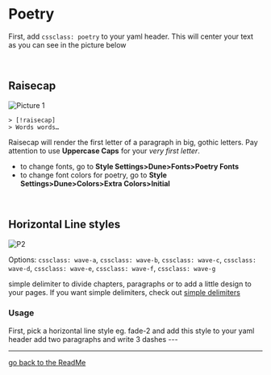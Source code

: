 # Poetry

First, add `cssclass: poetry` to your yaml header. This will center your text as you can see in the picture below

<br>

## Raisecap

![Picture 1](https://user-images.githubusercontent.com/48620536/222980815-5fd5cb2d-f795-41ba-8e85-e57beb08582d.png)

```
> [!raisecap] 
> Words words…
```

Raisecap will render the first letter of a paragraph in big, gothic letters. 
Pay attention to use **Uppercase Caps** for your *very first letter*.

- to change fonts, go to **Style Settings>Dune>Fonts>Poetry Fonts** 
- to change font colors for poetry, go to  **Style Settings>Dune>Colors>Extra Colors>Initial**

<br>
    
## Horizontal Line styles
![P2](https://user-images.githubusercontent.com/48620536/222981063-8ab2dc90-1729-46fc-a9d6-d82e1e00d878.png)

Options: `cssclass: wave-a`, `cssclass: wave-b`, `cssclass: wave-c`, `cssclass: wave-d`, `cssclass: wave-e`, `cssclass: wave-f`, `cssclass: wave-g`

simple delimiter to divide chapters, paragraphs or to add a little design to your pages. If you want simple delimiters, check out [simple delimiters](https://github.com/Jopp-gh/Obsidian-Dune84/blob/main/Wiki/Text-highlight.md)

### Usage
First, pick a horizontal line style eg. fade-2 and add this style to your yaml header
add two paragraphs and write 3 dashes ---


---
[go back to the ReadMe](https://github.com/Jopp-gh/Obsidian-Dune84/tree/main)

